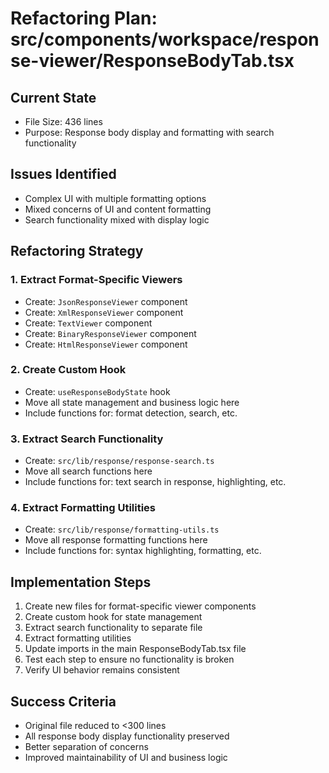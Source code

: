 # Refactoring Plan: src/components/workspace/response-viewer/ResponseBodyTab.tsx

## Current State
- File Size: 436 lines
- Purpose: Response body display and formatting with search functionality

## Issues Identified
- Complex UI with multiple formatting options
- Mixed concerns of UI and content formatting
- Search functionality mixed with display logic

## Refactoring Strategy

### 1. Extract Format-Specific Viewers
- Create: `JsonResponseViewer` component
- Create: `XmlResponseViewer` component
- Create: `TextViewer` component
- Create: `BinaryResponseViewer` component
- Create: `HtmlResponseViewer` component

### 2. Create Custom Hook
- Create: `useResponseBodyState` hook
- Move all state management and business logic here
- Include functions for: format detection, search, etc.

### 3. Extract Search Functionality
- Create: `src/lib/response/response-search.ts`
- Move all search functions here
- Include functions for: text search in response, highlighting, etc.

### 4. Extract Formatting Utilities
- Create: `src/lib/response/formatting-utils.ts`
- Move all response formatting functions here
- Include functions for: syntax highlighting, formatting, etc.

## Implementation Steps
1. Create new files for format-specific viewer components
2. Create custom hook for state management
3. Extract search functionality to separate file
4. Extract formatting utilities
5. Update imports in the main ResponseBodyTab.tsx file
6. Test each step to ensure no functionality is broken
7. Verify UI behavior remains consistent

## Success Criteria
- Original file reduced to <300 lines
- All response body display functionality preserved
- Better separation of concerns
- Improved maintainability of UI and business logic